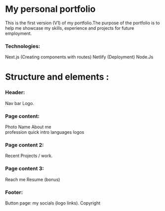 # My personal portfolio

This is the first version (V1) of my portfolio.The purpose of the portfolio is to help me showcase my skills, experience and projects for future employment.


### Technologies:
Next.js (Creating components with routes)
Netlify (Deployment)
Node.Js




# Structure and elements :

### Header:
Nav bar 
Logo.

### Page content: 
Photo
Name
About me  
profession
quick intro 
languages logos

### Page content 2:

Recent Projects / work.


### Page content 3:
Reach  me 
Resume (bonus)

### Footer:
Button page: my socials (logo links).
Copyright 
